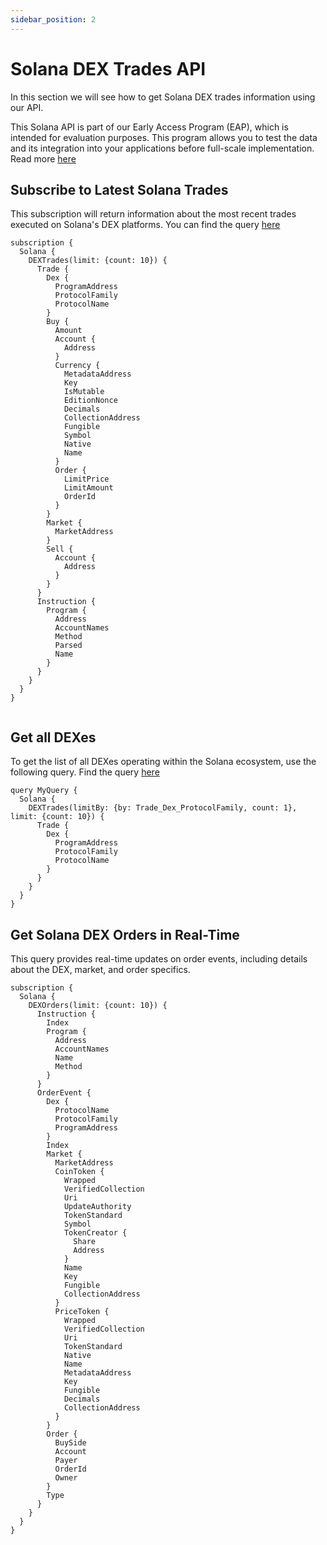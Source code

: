 ```yaml
---
sidebar_position: 2
---
```


# Solana DEX Trades API

In this section we will see how to get Solana DEX trades information using our API. 

This Solana API is part of our Early Access Program (EAP), which is intended for evaluation purposes. This program allows you to test the data and its integration into your applications before full-scale implementation. Read more [here](https://docs.bitquery.io/docs/graphql/dataset/EAP/)

## Subscribe to Latest Solana Trades

This subscription will return information about the most recent trades executed on Solana's DEX platforms. 
You can find the query [here](https://ide.bitquery.io/Get-Latest-Solana-DEX-Trades-in-Realtime)

```
subscription {
  Solana {
    DEXTrades(limit: {count: 10}) {
      Trade {
        Dex {
          ProgramAddress
          ProtocolFamily
          ProtocolName
        }
        Buy {
          Amount
          Account {
            Address
          }
          Currency {
            MetadataAddress
            Key
            IsMutable
            EditionNonce
            Decimals
            CollectionAddress
            Fungible
            Symbol
            Native
            Name
          }
          Order {
            LimitPrice
            LimitAmount
            OrderId
          }
        }
        Market {
          MarketAddress
        }
        Sell {
          Account {
            Address
          }
        }
      }
      Instruction {
        Program {
          Address
          AccountNames
          Method
          Parsed
          Name
        }
      }
    }
  }
}


```

## Get all DEXes

To get the list of all DEXes operating within the Solana ecosystem, use the following query. 
Find the query [here](https://ide.bitquery.io/Solana-DEXs)

```
query MyQuery {
  Solana {
    DEXTrades(limitBy: {by: Trade_Dex_ProtocolFamily, count: 1}, limit: {count: 10}) {
      Trade {
        Dex {
          ProgramAddress
          ProtocolFamily
          ProtocolName
        }
      }
    }
  }
}

```

## Get Solana DEX Orders in Real-Time

This query provides real-time updates on order events, including details about the DEX, market, and order specifics.

```
subscription {
  Solana {
    DEXOrders(limit: {count: 10}) {
      Instruction {
        Index
        Program {
          Address
          AccountNames
          Name
          Method
        }
      }
      OrderEvent {
        Dex {
          ProtocolName
          ProtocolFamily
          ProgramAddress
        }
        Index
        Market {
          MarketAddress
          CoinToken {
            Wrapped
            VerifiedCollection
            Uri
            UpdateAuthority
            TokenStandard
            Symbol
            TokenCreator {
              Share
              Address
            }
            Name
            Key
            Fungible
            CollectionAddress
          }
          PriceToken {
            Wrapped
            VerifiedCollection
            Uri
            TokenStandard
            Native
            Name
            MetadataAddress
            Key
            Fungible
            Decimals
            CollectionAddress
          }
        }
        Order {
          BuySide
          Account
          Payer
          OrderId
          Owner
        }
        Type
      }
    }
  }
}

```
